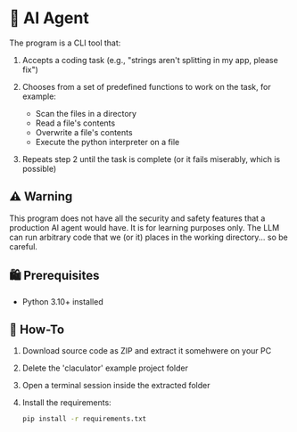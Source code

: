 # 🤖 AI Agent

The program is a CLI tool that:

1.  Accepts a coding task (e.g., "strings aren't splitting in my app, please fix")
2.  Chooses from a set of predefined functions to work on the task, for example:
   
    -   Scan the files in a directory
    -   Read a file's contents
    -   Overwrite a file's contents
    -   Execute the python interpreter on a file
      
4.  Repeats step 2 until the task is complete (or it fails miserably, which is possible)

## ⚠️ Warning

This program does not have all the security and safety features that a production AI agent would have. It is for learning purposes only. The LLM can run arbitrary code that we (or it) places in the working directory... so be careful.

## 🛍️ Prerequisites

-   Python 3.10+ installed

## 📘 How-To

1.  Download source code as ZIP and extract it somehwere on your PC
2.  Delete the 'claculator' example project folder
3.  Open a terminal session inside the extracted folder
4.  Install the requirements:

    ```bash
    pip install -r requirements.txt
    ```
